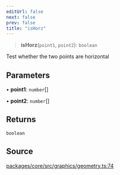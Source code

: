 ```yaml
---
editUrl: false
next: false
prev: false
title: "isHorz"
---
```


> **isHorz**(`point1`, `point2`): `boolean`

Test whether the two points are horizontal

## Parameters

• **point1**: `number`[]

• **point2**: `number`[]

## Returns

`boolean`

## Source

[packages/core/src/graphics/geometry.ts:74](https://github.com/dgmjs/dgmjs/blob/main/packages/core/src/graphics/geometry.ts#L74)
